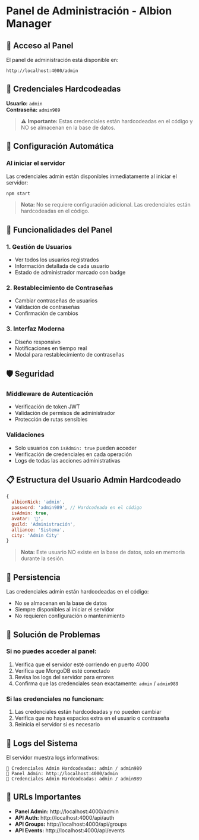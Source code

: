 # Panel de Administración - Albion Manager

## 🎯 Acceso al Panel

El panel de administración está disponible en:
```
http://localhost:4000/admin
```

## 🔑 Credenciales Hardcodeadas

**Usuario:** `admin`  
**Contraseña:** `admin989`

> ⚠️ **Importante:** Estas credenciales están hardcodeadas en el código y NO se almacenan en la base de datos.

## 🚀 Configuración Automática

### Al iniciar el servidor
Las credenciales admin están disponibles inmediatamente al iniciar el servidor:

```bash
npm start
```

> **Nota:** No se requiere configuración adicional. Las credenciales están hardcodeadas en el código.

## 🔧 Funcionalidades del Panel

### 1. **Gestión de Usuarios**
- Ver todos los usuarios registrados
- Información detallada de cada usuario
- Estado de administrador marcado con badge

### 2. **Restablecimiento de Contraseñas**
- Cambiar contraseñas de usuarios
- Validación de contraseñas
- Confirmación de cambios

### 3. **Interfaz Moderna**
- Diseño responsivo
- Notificaciones en tiempo real
- Modal para restablecimiento de contraseñas

## 🛡️ Seguridad

### Middleware de Autenticación
- Verificación de token JWT
- Validación de permisos de administrador
- Protección de rutas sensibles

### Validaciones
- Solo usuarios con `isAdmin: true` pueden acceder
- Verificación de credenciales en cada operación
- Logs de todas las acciones administrativas

## 📋 Estructura del Usuario Admin Hardcodeado

```javascript
{
  albionNick: 'admin',
  password: 'admin989', // Hardcodeada en el código
  isAdmin: true,
  avatar: '👑',
  guild: 'Administración',
  alliance: 'Sistema',
  city: 'Admin City'
}
```

> **Nota:** Este usuario NO existe en la base de datos, solo en memoria durante la sesión.

## 🔄 Persistencia

Las credenciales admin están hardcodeadas en el código:
- No se almacenan en la base de datos
- Siempre disponibles al iniciar el servidor
- No requieren configuración o mantenimiento

## 🐛 Solución de Problemas

### Si no puedes acceder al panel:
1. Verifica que el servidor esté corriendo en puerto 4000
2. Verifica que MongoDB esté conectado
3. Revisa los logs del servidor para errores
4. Confirma que las credenciales sean exactamente: `admin` / `admin989`

### Si las credenciales no funcionan:
1. Las credenciales están hardcodeadas y no pueden cambiar
2. Verifica que no haya espacios extra en el usuario o contraseña
3. Reinicia el servidor si es necesario

## 📝 Logs del Sistema

El servidor muestra logs informativos:
```
🔐 Credenciales Admin Hardcodeadas: admin / admin989
👑 Panel Admin: http://localhost:4000/admin
🔑 Credenciales Admin Hardcodeadas: admin / admin989
```

## 🔗 URLs Importantes

- **Panel Admin:** http://localhost:4000/admin
- **API Auth:** http://localhost:4000/api/auth
- **API Groups:** http://localhost:4000/api/groups
- **API Events:** http://localhost:4000/api/events 